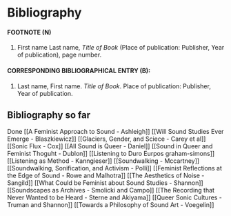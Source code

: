 # Bibliography
#### FOOTNOTE (N)
1. First name Last name, _Title of Book_ (Place of publication: Publisher, Year of publication), page number.

#### CORRESPONDING BIBLIOGRAPHICAL ENTRY (B):
1. Last name, First name. _Title of Book_. Place of publication: Publisher, Year of publication.


## Bibliography so far
Done
[[A Feminist Approach to Sound - Ashleigh]]
[[Will Sound Studies Ever Emerge - Blaszkiewicz]]
[[Glaciers, Gender, and Sciece - Carey et al]]
[[Sonic Flux - Cox]]
[[All Sound is Queer - Daniel]]
[[Sound in Queer and Feminist Thoguht - Dublon]]
[[Listening to Duro Eurpos graham-simons]]
[[Listening as Method - Kanngieser]]
[[Soundwalking - Mccartney]]
[[Soundwalking, Sonification, and Activism - Polli]]
[[Feminist Reflections at the Edge of Sound - Rowe and Malhotra]]
[[The Aesthetics of Noise - Sangild]]
[[What Could be Feminist about Sound Studies - Shannon]]
[[Soundscapes as Archives - Smolicki and Campo]]
[[The Recording that Never Wanted to be Heard - Sterne and Akiyama]]
[[Queer Sonic Cultures - Truman and Shannon]]
[[Towards a Philosophy of Sound Art - Voegelin]]